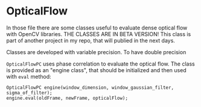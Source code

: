 OpticalFlow
===========

In those file there are some classes useful to evaluate dense optical flow with OpenCV libraries.
THE CLASSES ARE IN BETA VERSION!
This class is part of another project in my repo, that will publied in the next days.

Classes are developed with variable precision. To have double precision 

`OpticalFlowPC` uses phase correlation to evaluate the optical flow. The class is provided as an "engine class", that should be initialized and then used with `eval` method:

```
OpticalFlowPC engine(window_dimension, window_gaussian_filter, sigma_of_filter);
engine.eval(oldFrame, newFrame, opticalFlow);

```
